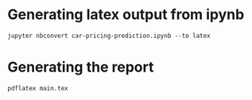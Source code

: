 # Generating latex output from ipynb
```shell
jupyter nbconvert car-pricing-prediction.ipynb --to latex
```

# Generating the report
```shell
pdflatex main.tex
```
